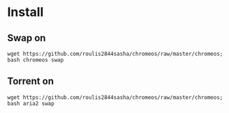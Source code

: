 # Install

## Swap on
`wget https://github.com/roulis2844sasha/chromeos/raw/master/chromeos; bash chromeos swap`

## Torrent on
`wget https://github.com/roulis2844sasha/chromeos/raw/master/chromeos; bash aria2 swap`